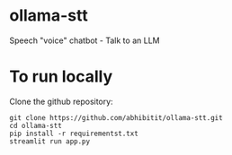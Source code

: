 # ollama-stt
Speech "voice" chatbot - Talk to an LLM

# To run locally

Clone the github repository:

    git clone https://github.com/abhibitit/ollama-stt.git 
    cd ollama-stt 
    pip install -r requirementst.txt
    streamlit run app.py
